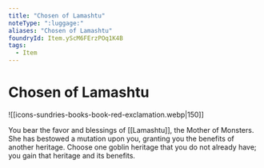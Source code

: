 ```yaml
---
title: "Chosen of Lamashtu"
noteType: ":luggage:"
aliases: "Chosen of Lamashtu"
foundryId: Item.yScM6FErzPOq1K4B
tags:
  - Item
---
```


# Chosen of Lamashtu
![[icons-sundries-books-book-red-exclamation.webp|150]]

You bear the favor and blessings of [[Lamashtu]], the Mother of Monsters. She has bestowed a mutation upon you, granting you the benefits of another heritage. Choose one goblin heritage that you do not already have; you gain that heritage and its benefits.
